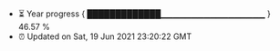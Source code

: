 - ⏳ Year progress { █████████████▁▁▁▁▁▁▁▁▁▁▁▁▁▁▁▁▁ } 46.57 %
- ⏰ Updated on Sat, 19 Jun 2021 23:20:22 GMT

